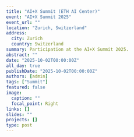 ```yaml
---
title: "AI+X Summit (ETH AI Center)"
event: "AI+X Summit 2025"
event_url: ""
location: "Zurich, Switzerland"
address:
  city: Zurich
  country: Switzerland
summary: Participation at the AI+X Summit 2025.
abstract: ""
date: "2025-10-02T00:00:00Z"
all_day: true
publishDate: "2025-10-02T00:00:00Z"
authors: [admin]
tags: ["Summit"]
featured: false
image:
  caption: ""
  focal_point: Right
links: []
slides: ""
projects: []
type: post
---
```

